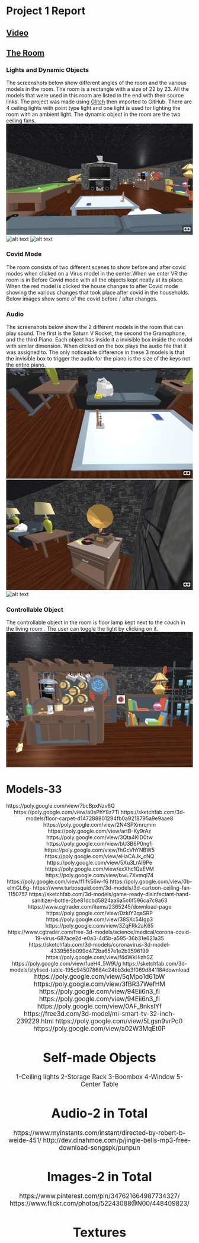 
# Project 1 Report
## [Video](https://www.youtube.com/watch?v=4d0j63YGN1s)
## [The Room](https://virtual-reality-project-1.glitch.me/)

### Lights and Dynamic Objects
The screenshots below show different angles of the room and the various models in the room. The room is a rectangle with a size of 22 by 23. All the models that were used in this room are listed in the end with their source links. The project was made using [Glitch](https://glitch.com/) then imported to GitHub. There are 4 ceiling lights with point type light and one light is used for lighting the room with an ambient light. The dynamic object in the room are the two ceiling fans.
![alt text](https://github.com/AndrewIm/Project-1-VR/blob/master/Report%20IMG%20and%20Video/VR1.png "VR 1")
![alt text](https://github.com/AndrewIm/Project-1-VR/blob/master/Report%20IMG%20and%20Video/VR2.png "VR 2")
![alt text](https://github.com/AndrewIm/Project-1-VR/blob/master/Report%20IMG%20and%20Video/VR3.png "VR 3")

### Covid Mode
The room consists of two different scenes to show before and after covid modes when clicked on a Virus model in the center.When we enter VR the room is in Before Covid mode with all the objects kept neatly at its place. When the red model is clicked the house changes to after Covid mode showing the various changes that took place after covid in the households. Below images show some of the covid before / after changes.

### Audio
The screenshots below show the 2 different models in the room that can play sound. The first is the Saturn V Rocket, the second the Gramophone, and the third Piano. Each object has inside it a invisible box inside the model with similar dimension. When clicked on the box plays the audio file that it was assigned to. The only noticeable difference in these 3 models is that the invisible box to trigger the audio for the piano is the size of the keys not the entire piano. 
![alt text](https://github.com/AndrewIm/Project-1-VR/blob/master/Report%20IMG%20and%20Video/Audio%201.png "Audio 1")
![alt text](https://github.com/AndrewIm/Project-1-VR/blob/master/Report%20IMG%20and%20Video/Audio%202.png "Audio 2")
![alt text](https://github.com/AndrewIm/Project-1-VR/blob/master/Report%20IMG%20and%20Video/Audio%203.png "Audio 3")

### Controllable Object
The controllable object in the room is floor lamp kept next to the couch in the living room . The user can toggle the light by clicking on it.
![alt text](https://github.com/AndrewIm/Project-1-VR/blob/master/Report%20IMG%20and%20Video/Button.png "Button 1")

# Models-33 

<couch>
https://poly.google.com/view/7bcBpxNzv6Q

<center table>
https://poly.google.com/view/a0sPhY8z7Ti 

<carpet>
https://sketchfab.com/3d-models/floor-carpet-d147288801294fb0a9218795a9e9aae8

<breakfast>
https://poly.google.com/view/2N4SPXmrqmm

<Kitchentable>
https://poly.google.com/view/artB-Ky9rAz

<Aquarium>
https://poly.google.com/view/3Qta4KlD0tw

<Map>
https://poly.google.com/view/bU3B6P0ngfi

<Drums>
https://poly.google.com/view/fhGcVhYNBW5

<BookReadingman>
https://poly.google.com/view/eHaCAJk_cNQ

<Gymset>
https://poly.google.com/view/5Xu3LrAI9Pe

<dresser>
https://poly.google.com/view/exXhc1QaEVM

<Fridge>
https://poly.google.com/view/bwL7Xvmql74

<GettingReadyman>
https://poly.google.com/view/f1lfk56w-f6

<Barcorner>
https://poly.google.com/view/0b-elmGL6g-

<Fan>
https://www.turbosquid.com/3d-models/3d-cartoon-ceiling-fan-1150757

<Sanitizer>
https://sketchfab.com/3d-models/game-ready-disinfectant-hand-sanitizer-bottle-2be81dcbd5824aa6a5c6f596ca7c9a63

<Mask>
https://www.cgtrader.com/items/2365245/download-page

<vase>
https://poly.google.com/view/0zkiY3qaSRP

<pizza>
https://poly.google.com/view/38SXc54Igp3

<Books>
https://poly.google.com/view/3ZqFRk2aK65

<Red Covid model>
https://www.cgtrader.com/free-3d-models/science/medical/corona-covid-19-virus-687ace2d-e0a3-4d5b-a595-36b31e621a35

<Green Covid model>
https://sketchfab.com/3d-models/coronavirus-3d-model-4339565b099d472ba657e1e2b3596199

<Emptychair>
https://poly.google.com/view/f4dWkHizhSZ

<Fireplace>
https://poly.google.com/view/fueH4_5W9Ug

<sidetable>
https://sketchfab.com/3d-models/stylised-table-195c945078684c24bb3de3f069d84118#download

<Big table>
https://poly.google.com/view/5qMpo1d61bW

<lamp>
https://poly.google.com/view/3fBR37WefHM

<Paintpalette>
https://poly.google.com/view/94Eii6n3_fI

<door>
https://poly.google.com/view/94Eii6n3_fI

<Cushion>
https://poly.google.com/view/0AF_8nkslYf

<Television>
https://free3d.com/3d-model/mi-smart-tv-32-inch-239229.html

<Relaxedman>
https://poly.google.com/view/5Lgsn9vrPc0

<Emptycomputer table>
https://poly.google.com/view/a02W3MqEt0P

# Self-made Objects

1-Ceiling lights
2-Storage Rack
3-Boombox
4-Window
5-Center Table

# Audio-2 in Total
<Drum sound>
https://www.myinstants.com/instant/directed-by-robert-b-weide-451/

<Boom-box music>
http://dev.dinahmoe.com/p/jingle-bells-mp3-free-download-songspk/punpun

# Images-2 in Total
<PaintImage>
https://www.pinterest.com/pin/347621664987734327/

<windowimage>
https://www.flickr.com/photos/52243088@N00/448409823/

# Textures

